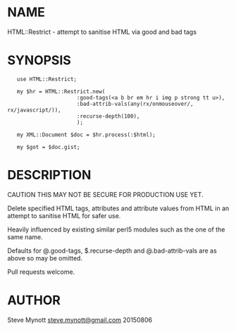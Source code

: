 NAME
====

HTML::Restrict - attempt to sanitise HTML via good and bad tags

SYNOPSIS
========

       use HTML::Restrict;

       my $hr = HTML::Restrict.new(
                          :good-tags(<a b br em hr i img p strong tt u>),
                          :bad-attrib-vals(any(rx/onmouseover/, rx/javascript/)),
                          :recurse-depth(100), 
                          );

       my XML::Document $doc = $hr.process(:$html);

       my $got = $doc.gist;

DESCRIPTION
===========

CAUTION THIS MAY NOT BE SECURE FOR PRODUCTION USE YET.

Delete specified HTML tags, attributes and attribute values from HTML in an attempt to sanitise HTML for safer use.

Heavily influenced by existing similar perl5 modules such as the one of the same name.

Defaults for @.good-tags, $.recurse-depth and @.bad-attrib-vals are as above so may be omitted.

Pull requests welcome.

AUTHOR
======

Steve Mynott <steve.mynott@gmail.com> 20150806
